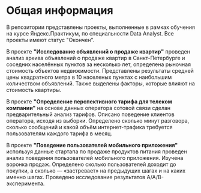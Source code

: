 # Общая информация 
  
В репозитории представлены проекты, выполненные в рамках обучения на курсе Яндекс.Практикум, по специальности Data Analyst. Все проекты имеют статус "Окончен". 
  

В проекте **"Исследование объявлений о продаже квартир"** проведен анализ архива объявлений о продаже квартир в Санкт-Петербурге и соседних населённых пунктов за несколько лет, определена рыночная стоимость объектов недвижимости. Представлены результаты средней цены квадратного метра в 10 населеных пунктах с наибольшим количеством объявлений. Также выделены факторы, которые влияют на стоимость квартиры. 

В проекте **"Определение перспективного тарифа для телеком компании"** на основе данных оператора сотовой связи сделан предварительный анализ тарифов. Описано поведение клиентов оператора, исходя из выборки. Определено сколько минут разговора, сколько сообщений и какой объём интернет-трафика требуется пользователям каждого тарифа в месяц.

В проекте **"Поведение пользователей мобильного приложения"** используя данные стартапа по продаже продуктов питания проведен анализ поведения пользователей мобильного приложения. Изучена воронка продаж. Определено сколько пользователей доходит до покупки, а сколько — «застревает» на предыдущих шагах и на каких именно шагах. Проведено исследование результатов A/A/B-эксперимента.
